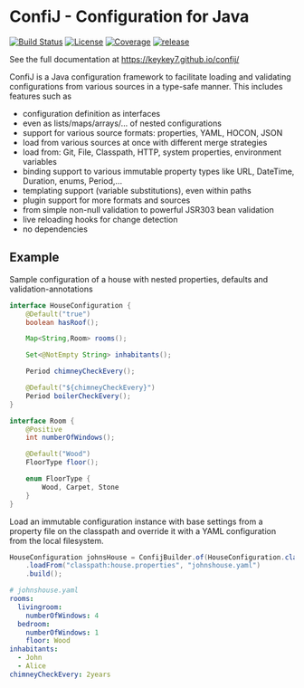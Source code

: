# ConfiJ - Configuration for Java

[![Build Status](https://github.com/keykey7/confij/workflows/release/badge.svg)](https://github.com/keykey7/confij/actions)
[![License](https://img.shields.io/badge/License-Apache%202.0-yellowgreen.svg)](LICENSE)
[![Coverage](https://sonarcloud.io/api/project_badges/measure?project=ch.kk7%3Aconfij&metric=coverage)](https://sonarcloud.io/dashboard?id=ch.kk7%3Aconfij)
[![release](https://api.bintray.com/packages/kk7/mvn-release/confij-core/images/download.svg) ](https://bintray.com/kk7/mvn-release/confij-core/_latestVersion)

See the full documentation at <https://keykey7.github.io/confij/>

ConfiJ is a Java configuration framework to facilitate loading and validating
configurations from various sources in a type-safe manner. 
This includes features such as

- configuration definition as interfaces
- even as lists/maps/arrays/... of nested configurations
- support for various source formats: properties, YAML, HOCON, JSON
- load from various sources at once with different merge strategies
- load from: Git, File, Classpath, HTTP, system properties, environment variables
- binding support to various immutable property types like URL, DateTime, Duration, enums, Period,...
- templating support (variable substitutions), even within paths
- plugin support for more formats and sources
- from simple non-null validation to powerful JSR303 bean validation
- live reloading hooks for change detection
- no dependencies

## Example

Sample configuration of a house with nested properties, defaults and validation-annotations
```java
interface HouseConfiguration {
	@Default("true")
	boolean hasRoof();

	Map<String,Room> rooms();

	Set<@NotEmpty String> inhabitants();

	Period chimneyCheckEvery();

	@Default("${chimneyCheckEvery}")
	Period boilerCheckEvery();
}

interface Room {
	@Positive
	int numberOfWindows();

	@Default("Wood")
	FloorType floor();

	enum FloorType {
		Wood, Carpet, Stone
	}
}
```
Load an immutable configuration instance with base settings from
a property file on the classpath and override it with a YAML configuration from
the local filesystem.
```java
HouseConfiguration johnsHouse = ConfijBuilder.of(HouseConfiguration.class)
	.loadFrom("classpath:house.properties", "johnshouse.yaml")
	.build();
```
```yaml
# johnshouse.yaml
rooms:
  livingroom:
    numberOfWindows: 4
  bedroom:
    numberOfWindows: 1
    floor: Wood
inhabitants:
  - John
  - Alice
chimneyCheckEvery: 2years
```
